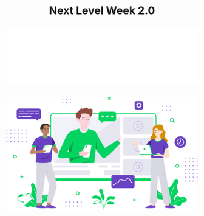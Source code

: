 <h1 align="center">Next Level Week 2.0</h1>

<h2 align="center">
    <img alt="logo" title="Proffy" src=".github/logo.svg" />
<h2>
<h2 align="center">
    <img src=".github/landing.svg" />
</h2>
